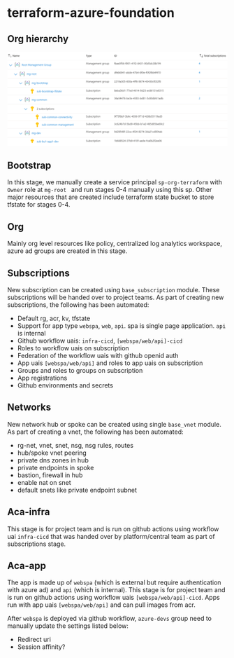 # terraform-azure-foundation

## Org hierarchy

![Alt text](images/image.png)

## Bootstrap
In this stage, we manually create a service principal ```sp-org-terraform``` with ```Owner``` role at ```mg-root ``` and run stages 0-4 manually using this sp. Other major resources that are created include terraform state bucket to store tfstate for stages 0-4.

## Org
Mainly org level resources like policy, centralized log analytics workspace, azure ad groups are created in this stage. 

## Subscriptions
New subscription can be created using ```base_subscription``` module. These subscriptions will be handed over to project teams. As part of creating new subscriptions, the following has been automated:
- Default rg, acr, kv, tfstate
- Support for app type ```webspa```, ```web```, ```api```. spa is single page application. ```api``` is internal
- Github workflow uais: ```infra-cicd```, ```[webspa/web/api]-cicd```
- Roles to workflow uais on subscription
- Federation of the workflow uais with github openid auth
- App uais ```[webspa/web/api]``` and roles to app uais on subscription 
- Groups and roles to groups on subscription
- App registrations
- Github environments and secrets

## Networks
New network hub or spoke can be created using single ```base_vnet``` module. As part of creating a vnet, the following has been automated:
- rg-net, vnet, snet, nsg, nsg rules, routes
- hub/spoke vnet peering
- private dns zones in hub
- private endpoints in spoke 
- bastion, firewall in hub
- enable nat on snet
- default snets like private endpoint subnet

## Aca-infra
This stage is for project team and is run on github actions using workflow uai ```infra-cicd``` that was handed over by platform/central team as part of subscriptions stage.

## Aca-app
The app is made up of ```webspa``` (which is external but require authentication with azure ad) and ```api``` (which is internal). This stage is for project team and is run on github actions using workflow uais ```[webspa/web/api]-cicd```. Apps run with app uais ```[webspa/web/api]``` and can pull images from acr. 

After ```webspa``` is deployed via github workflow, ```azure-devs``` group need to manually update the settings listed below:
- Redirect uri
- Session affinity?